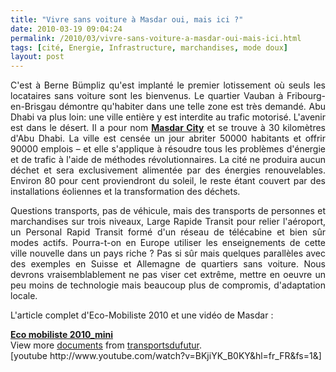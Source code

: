 ```yaml
---
title: "Vivre sans voiture à Masdar oui, mais ici ?"
date: 2010-03-19 09:04:24
permalink: /2010/03/vivre-sans-voiture-a-masdar-oui-mais-ici.html
tags: [cité, Energie, Infrastructure, marchandises, mode doux]
layout: post
---
```


<p style="text-align: justify">C'est à Berne Bümpliz qu'est implanté le premier lotissement où seuls les locataires sans voiture sont les bienvenus. Le quartier Vauban à Fribourg-en-Brisgau démontre qu'habiter dans une telle zone est très demandé. Abu Dhabi va plus loin: une ville entière y est interdite au trafic motorisé. L'avenir est dans le désert. Il a pour nom <strong><span style="text-decoration: underline"><a href="http://www.masdarcity.ae/en/index.aspx" target="_blank">Masdar City</a></span></strong> et se trouve à 30 kilomètres d'Abu Dhabi. La ville est censée un jour abriter 50000 habitants et offrir 90000 emplois – et elle s'applique à résoudre tous les problèmes d'énergie et de trafic à l'aide de méthodes révolutionnaires. La cité ne produira aucun déchet et sera exclusivement alimentée par des énergies renouvelables. Environ 80 pour cent proviendront du soleil, le reste étant couvert par des installations éoliennes et la transformation des déchets.</p> <p style="text-align: justify">Questions transports, pas de véhicule, mais des transports de personnes et marchandises sur trois niveaux, Large Rapide Transit pour relier l'aéroport, un Personal Rapid Transit formé d'un réseau de télécabine et bien sûr modes actifs. Pourra-t-on en Europe utiliser les enseignements de cette ville nouvelle dans un pays riche ? Pas si sûr mais quelques parallèles avec des exemples en Suisse et Allemagne de quartiers sans voiture. Nous devrons vraisemblablement ne pas viser cet extrême, mettre en oeuvre un peu moins de technologie mais beaucoup plus de compromis, d'adaptation locale.</p> <p style="text-align: justify"> </p>  <!--more-->  <p style="text-align: justify">L'article complet d'Eco-Mobiliste 2010 et une vidéo de Masdar :</p> <div id="__ss_3475059"><strong><a href="http://www.slideshare.net/transportsdufutur/eco-mobiliste-2010mini" title="Eco mobiliste 2010_mini">Eco mobiliste 2010_mini</a></strong>   <div>View more <a href="http://www.slideshare.net/">documents</a> from <a href="http://www.slideshare.net/transportsdufutur">transportsdufutur</a>.</div></div>  [youtube http://www.youtube.com/watch?v=BKjiYK_B0KY&hl=fr_FR&fs=1&]
